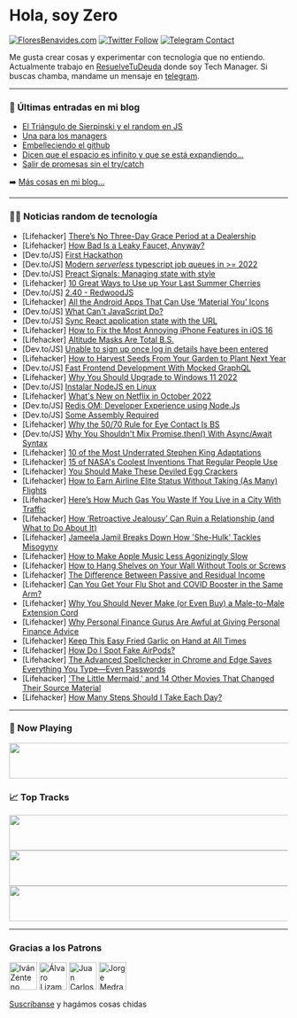 # Hola, soy Zero

[![FloresBenavides.com](https://img.shields.io/website?down_message=oops&label=MiBlog&style=for-the-badge&up_message=online&url=https%3A%2F%2Ffloresbenavides.com)](https://floresbenavides.com) [![Twitter Follow](https://img.shields.io/twitter/follow/ZeroDragon?color=%231DA1F2&label=Follow&logo=twitter&logoColor=ffffff&style=for-the-badge)](https://twitter.com/zerodragon) [![Telegram Contact](https://img.shields.io/badge/escr%C3%ADbeme-ZeroDragon-%2326A5E4?style=for-the-badge&logo=telegram)](https://t.me/zerodragon)

Me gusta crear cosas y experimentar con tecnología que no entiendo.
Actualmente trabajo en [ResuelveTuDeuda](http://github.com/resuelve) donde soy Tech Manager.
Si buscas chamba, mandame un mensaje en [telegram](https://t.me/zerodragon).

---

### 📕 Últimas entradas en mi blog
<!-- BLOG-POST-LIST:START -->
- [El Triángulo de Sierpinski y el random en JS](https://floresbenavides.com/el-triangulo-de-sierpinski-y-el-random-en-js/)
- [Una para los managers](https://floresbenavides.com/una-para-los-managers/)
- [Embelleciendo el github](https://floresbenavides.com/embelleciendo-el-github/)
- [Dicen que el espacio es infinito y que se está expandiendo…](https://floresbenavides.com/dicen-que-el-espacio-es-infinito-y-que-se-esta-expandiendo/)
- [Salir de promesas sin el try/catch](https://floresbenavides.com/salir-de-promesas-sin-el-try-catch/)
<!-- BLOG-POST-LIST:END -->

➡️ [Más cosas en mi blog...](https://floresbenavides.com)

---

### 👨‍💻 Noticias random de tecnología
<!-- TECH-POSTS:START -->
- [Lifehacker] [There’s No Three-Day Grace Period at a Dealership](https://lifehacker.com/there-s-no-three-day-grace-period-at-a-dealership-1849563147)
- [Lifehacker] [How Bad Is a Leaky Faucet, Anyway?](https://lifehacker.com/how-bad-is-a-leaky-faucet-anyway-1849563533)
- [Dev.to/JS] [First Hackathon](https://dev.to/dotnotation/first-hackathon-l82)
- [Dev.to/JS] [Modern *serverless* typescript job queues in &gt;= 2022](https://dev.to/tonyhb/modern-serverless-typescript-job-queues-in-2022-kaf)
- [Dev.to/JS] [Preact Signals: Managing state with style](https://dev.to/sai_krishna/preact-signals-managing-state-with-style-4c76)
- [Lifehacker] [10 Great Ways to Use up Your Last Summer Cherries](https://lifehacker.com/10-great-ways-to-use-up-your-last-summer-cherries-1849563458)
- [Dev.to/JS] [2.40 - RedwoodJS](https://dev.to/codingcatdev/240-redwoodjs-3aal)
- [Lifehacker] [All the Android Apps That Can Use ‘Material You’ Icons](https://lifehacker.com/all-the-android-apps-that-can-use-material-you-icons-1849562917)
- [Dev.to/JS] [What Can&#39;t JavaScript Do?](https://dev.to/mikhailkaran/what-cant-javascript-do-2j55)
- [Dev.to/JS] [Sync React application state with the URL](https://dev.to/codegino/sync-react-application-state-with-the-url-46kc)
- [Lifehacker] [How to Fix the Most Annoying iPhone Features in iOS 16](https://lifehacker.com/how-to-fix-the-most-annoying-iphone-features-in-ios-16-1849556666)
- [Lifehacker] [Altitude Masks Are Total B.S.](https://lifehacker.com/altitude-masks-are-bullshit-1849562913)
- [Dev.to/JS] [Unable to sign up once log in details have been entered](https://dev.to/jtcodes_/unable-to-sign-up-once-log-in-details-have-been-entered-5c7l)
- [Lifehacker] [How to Harvest Seeds From Your Garden to Plant Next Year](https://lifehacker.com/how-to-harvest-seeds-from-your-garden-to-plant-next-yea-1849562665)
- [Dev.to/JS] [Fast Frontend Development With Mocked GraphQL](https://dev.to/tahazsh/fast-frontend-development-with-mocked-graphql-2ee3)
- [Lifehacker] [Why You Should Upgrade to Windows 11 2022](https://lifehacker.com/why-you-should-upgrade-to-windows-11-2022-1849562445)
- [Dev.to/JS] [Instalar NodeJS en Linux](https://dev.to/elcascarudodev/instalar-nodejs-en-linux-257n)
- [Lifehacker] [What&#39;s New on Netflix in October 2022](https://lifehacker.com/whats-new-on-netflix-in-october-2022-1849562817)
- [Dev.to/JS] [Redis OM: Developer Experience using Node.Js](https://dev.to/tochine/redis-om-developer-experience-using-nodejs-4h6o)
- [Dev.to/JS] [Some Assembly Required](https://dev.to/rmion/some-assembly-required-4hdh)
- [Lifehacker] [Why the 50/70 Rule for Eye Contact Is BS](https://lifehacker.com/why-the-50-70-rule-for-eye-contact-is-bullshit-1849561431)
- [Dev.to/JS] [Why You Shouldn&#39;t Mix Promise.then&lpar;&rpar; With Async/Await Syntax](https://dev.to/maximization/why-you-shouldnt-mix-promisethen-with-asyncawait-syntax-gl1)
- [Lifehacker] [10 of the Most Underrated Stephen King Adaptations](https://lifehacker.com/10-of-the-most-underrated-stephen-king-adaptations-1849559325)
- [Lifehacker] [15 of NASA&#39;s Coolest Inventions That Regular People Use](https://lifehacker.com/15-of-nasas-coolest-inventions-that-regular-people-use-1849559944)
- [Lifehacker] [You Should Make These Deviled Egg Crackers](https://lifehacker.com/you-should-make-these-deviled-egg-crackers-1849560253)
- [Lifehacker] [How to Earn Airline Elite Status Without Taking &lpar;As Many&rpar; Flights](https://lifehacker.com/how-to-earn-airline-elite-status-without-taking-as-man-1849559031)
- [Lifehacker] [Here’s How Much Gas You Waste If You Live in a City With Traffic](https://lifehacker.com/here-s-how-much-gas-you-waste-if-you-live-in-a-city-wit-1849559211)
- [Lifehacker] [How ‘Retroactive Jealousy’ Can Ruin a Relationship &lpar;and What to Do About It&rpar;](https://lifehacker.com/how-retroactive-jealousy-can-ruin-a-relationship-and-1849558401)
- [Lifehacker] [Jameela Jamil Breaks Down How &#39;She-Hulk&#39; Tackles Misogyny](https://lifehacker.com/jameela-jamil-breaks-down-how-she-hulk-tackles-misogyny-1849559383)
- [Lifehacker] [How to Make Apple Music Less Agonizingly Slow](https://lifehacker.com/how-to-make-apple-music-less-agonizingly-slow-1849558548)
- [Lifehacker] [How to Hang Shelves on Your Wall Without Tools or Screws](https://lifehacker.com/how-to-hang-shelves-on-your-wall-without-tools-or-screw-1849558343)
- [Lifehacker] [The Difference Between Passive and Residual Income](https://lifehacker.com/the-difference-between-passive-and-residual-income-1849559680)
- [Lifehacker] [Can You Get Your Flu Shot and COVID Booster in the Same Arm?](https://lifehacker.com/can-you-get-your-flu-shot-and-covid-booster-in-the-same-1849559241)
- [Lifehacker] [Why You Should Never Make &lpar;or Even Buy&rpar; a Male-to-Male Extension Cord](https://lifehacker.com/why-you-should-never-make-or-even-buy-a-male-to-male-1849555967)
- [Lifehacker] [Why Personal Finance Gurus Are Awful at Giving Personal Finance Advice](https://lifehacker.com/why-personal-finance-gurus-are-awful-at-giving-personal-1849558271)
- [Lifehacker] [Keep This Easy Fried Garlic on Hand at All Times](https://lifehacker.com/keep-this-easy-fried-garlic-on-hand-at-all-times-1849558561)
- [Lifehacker] [How Do I Spot Fake AirPods?](https://lifehacker.com/how-do-i-spot-fake-airpods-1849558792)
- [Lifehacker] [The Advanced Spellchecker in Chrome and Edge Saves Everything You Type—Even Passwords](https://lifehacker.com/the-advanced-spellchecker-in-chrome-and-edge-saves-ever-1849557849)
- [Lifehacker] [&#39;The Little Mermaid,&#39; and 14 Other Movies That Changed Their Source Material](https://lifehacker.com/the-little-mermaid-and-14-other-movies-that-changed-1849552960)
- [Lifehacker] [How Many Steps Should I Take Each Day?](https://lifehacker.com/how-many-steps-should-i-take-each-day-1849557954)<!-- TECH-POSTS:END -->

---

### 🎵 Now Playing
<a href="https://spotify-now-playing-dun.vercel.app/now-playing?open"><img src="https://spotify-now-playing-dun.vercel.app/now-playing" width="540" height="64"></a>

### 📈 Top Tracks
<a href="https://spotify-now-playing-dun.vercel.app/top-tracks?i=1&open"><img src="https://spotify-now-playing-dun.vercel.app/top-tracks?i=1" width="540" height="64"></a>
<a href="https://spotify-now-playing-dun.vercel.app/top-tracks?i=2&open"><img src="https://spotify-now-playing-dun.vercel.app/top-tracks?i=2" width="540" height="64"></a>
<a href="https://spotify-now-playing-dun.vercel.app/top-tracks?i=3&open"><img src="https://spotify-now-playing-dun.vercel.app/top-tracks?i=3" width="540" height="64"></a>

---

### Gracias a los Patrons
[<img src="https://avatars.githubusercontent.com/u/243380?v=4" alt="Iván Zenteno" width="50px">](https://github.com/k001) [<img src="https://avatars.githubusercontent.com/u/19955639?v=4" alt="Álvaro Lizama" width="50px">](https://github.com/alvarolizama) [<img src="https://avatars.githubusercontent.com/u/2718753?v=4" alt="Juan Carlos Ruiz" width="50px">](https://github.com/JuanCrg90) [<img src="https://avatars.githubusercontent.com/u/37025?v=4" alt="Jorge Medrano" width="50px">](https://github.com/h1pp1e) 

[Suscríbanse](https://www.patreon.com/zerodragon) y hagámos cosas chidas
